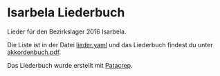 Isarbela Liederbuch
===================

Lieder für den Bezirkslager 2016 Isarbela.

Die Liste ist in der Datei [lieder.yaml](https://github.com/oliverpool/isarbela/blob/isarbela/lieder.yaml) und das Liederbuch findest du unter [akkordenbuch.pdf](https://github.com/oliverpool/isarbela/raw/isarbela/akkordenbuch.pdf).


Das Liederbuch wurde erstellt mit [Patacrep](https://github.com/patacrep/patacrep).

